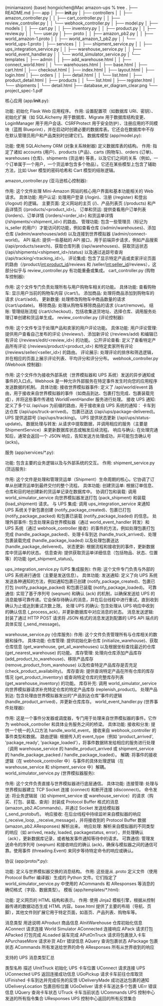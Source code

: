 (miniamazon) (base) hongxichen@Mac amazon-ups % tree
.
├── README.md
├── app
│   ├── __init__.py
│   ├── controllers
│   │   ├── amazon_controller.py
│   │   ├── cart_controller.py
│   │   ├── review_controller.py
│   │   └── webhook_controller.py
│   ├── model.py
│   ├── models
│   │   ├── cart.py
│   │   ├── inventory.py
│   │   ├── product.py
│   │   ├── review.py
│   │   └── user.py
│   ├── proto
│   │   ├── amazon_pb2.py
│   │   ├── world_amazon-1.proto
│   │   ├── world_amazon_1_pb2.py
│   │   └── world_ups-1.proto
│   ├── services
│   │   ├── shipment_service.py
│   │   ├── ups_integration_service.py
│   │   ├── warehouse_service.py
│   │   ├── world_event_handler.py
│   │   └── world_simulator_service.py
│   └── templates
│       ├── admin
│       │   ├── add_warehouse.html
│       │   ├── connect_world.html
│       │   └── warehouses.html
│       ├── base.html
│       ├── cart.html
│       ├── checkout.html
│       ├── index.html
│       ├── layout.html
│       ├── login.html
│       ├── orders
│       │   ├── detail.html
│       │   └── list.html
│       ├── product_detail.html
│       ├── products
│       │   └── list.html
│       ├── register.html
│       └── shipments
│           └── detail.html
├── database_er_diagram_clear.png
└── project_spec-1.pdf

核心应用 (app/__init__.py):

功能: 初始化 Flask Web 应用程序。
作用: 设置配置项（如数据库 URI、密钥）、初始化扩展（如 SQLAlchemy 用于数据库、Migrate 用于数据库结构变更、LoginManager 用于用户会话、CSRFProtect 用于安全防护）、注册应用的不同模块（蓝图 Blueprint），并在启动时创建必要的数据库表。它还会在数据库中不存在默认管理员用户和产品类别时创建它们。
数据库模型 (app/model.py):

功能: 使用 SQLAlchemy ORM (对象关系映射器) 定义数据库表的结构。
作用: 指定了诸如 accounts (用户)、products (产品)、carts (购物车)、orders (订单)、warehouses (仓库)、shipments (货运单) 等表，以及它们之间的关系（例如，一个订单属于一个用户，一个货运单包含多个物品）。它还在某些模型上包含了辅助方法，比如 User 模型的密码哈希和 Cart 模型的结账逻辑。


amazon_controller.py (亚马逊核心控制器):

作用: 这个文件处理 Mini-Amazon 网站的核心用户界面和基本功能相关的 Web 请求。
具体功能:
用户认证: 处理用户登录 (/login)、注册 (/register) 和登出 (/logout) 的逻辑。
主要页面: 定义网站的主页 (/)、产品列表页 (/products) 和产品详情页 (/products/<product_id>)。
订单和货运: 提供查看用户订单列表 (/orders)、订单详情 (/orders/<order_id>) 和货运单详情 (/shipments/<shipment_id>) 的路由。
管理功能: 包含一些管理员（标记为 is_seller 的用户）才能访问的功能，例如查看仓库 (/admin/warehouses)、添加仓库 (/admin/warehouses/add) 以及连接到世界模拟器 (/admin/connect-world)。
API 端点: 提供一些基础的 API 接口，用于前端异步请求，例如产品搜索 (/api/products/search)、获取仓库列表 (/api/warehouses)、获取货运状态 (/api/shipments/<shipment_id>/status) 以及通过追踪号查询 (/api/tracking/<tracking_id>)。
评论集成: 包含了显示特定产品或卖家评论页面的路由（/product/<int:product_id>/reviews 和 /seller/<int:seller_id>/reviews），这部分似乎与 review_controller.py 有功能重叠或集成。
cart_controller.py (购物车控制器):

作用: 这个文件专门负责处理所有与用户购物车相关的功能。
具体功能:
查看购物车: 显示用户当前的购物车内容 (/cart/)。
添加商品: 处理将商品添加到购物车的请求 (/cart/add)。
更新数量: 处理修改购物车中商品数量的请求 (/cart/update)。
移除商品: 处理从购物车移除商品的请求 (/cart/remove)。
结账: 管理结账流程 (/cart/checkout)，包括收集送货地址、选择仓库、调用服务处理订单创建和货运单生成。
review_controller.py (评论控制器):

作用: 这个文件专注于处理产品和卖家的用户评论功能。
具体功能:
用户评论管理: 提供用户查看自己发布的评论 (/reviews/)、添加新评论 (/reviews/add) 和编辑已有评论 (/reviews/edit/<review_id>) 的功能。
公开评论查看: 定义了查看特定产品所有评论 (/reviews/product/<product_id>) 和特定卖家所有评论 (/reviews/seller/<seller_id>) 的路由。
评论展示: 处理评论的排序和筛选逻辑，并在相应的页面上展示评论列表、平均评分和评分分布。
webhook_controller.py (Webhook 控制器):

作用: 这个文件作为接收外部系统（世界模拟器和 UPS 系统）发送的异步通知或事件的入口点。Webhook 是一种允许外部服务在特定事件发生时向您的应用程序发送数据的机制。
具体功能:
接收世界模拟器事件: 定义了 /api/world/event 路由，用于接收来自世界模拟器的事件（如商品到达、包裹打包完成、包裹装载完成），并将这些事件传递给 WorldEventHandler 服务进行处理。
接收 UPS 通知: 定义了多个以 /api/ups 为前缀的路由，用于接收来自 UPS 系统的通知：
卡车到达仓库 (/api/ups/truck-arrived)。
包裹已送达 (/api/ups/package-delivered)。
UPS 提供追踪号 (/api/ups/tracking)。
UPS 提供状态更新 (/api/ups/status-update)。
数据处理与转发: 从请求中提取数据，并调用相应的服务（主要是 ShipmentService）来更新数据库状态或触发后续流程。
响应与确认: 在处理完通知后，通常会返回一个 JSON 响应，告知发送方处理成功，并可能包含确认号 (acks)。

服务 (app/services/*.py):

功能: 包含主要的业务逻辑以及与外部系统的交互。
作用:
shipment_service.py (货运服务):

作用: 这个文件是处理和管理货运单（Shipment）生命周期的核心。它协调了订单从创建货运单到最终交付的整个流程。
具体功能:
创建货运单: 根据订单信息、仓库和目的地创建新的货运单记录在数据库中。
协调打包和装载: 调用 world_simulator_service 向世界模拟器发送打包 (pack_shipment) 和装载 (load_shipment) 请求。
与 UPS 集成: 调用 ups_integration_service 来通知 UPS 系统关于新包裹创建 (notify_package_created)、包裹已打包 (notify_package_packed) 和包裹已装载 (notify_package_loaded) 的信息。
处理外部事件: 包含处理来自世界模拟器（通过 world_event_handler 转发）和 UPS 系统（通过 webhook_controller 接收）的事件的方法，例如处理包裹打包完成 (handle_package_packed)、处理卡车到达 (handle_truck_arrived)、处理包裹装载完成 (handle_package_loaded) 以及处理包裹送达 (handle_package_delivered)。
状态更新: 根据流程和接收到的事件，更新数据库中货运单的状态。
信息查询: 提供获取货运单详细信息（包括物品、状态、位置等）的功能 (get_shipment_status)。


ups_integration_service.py (UPS 集成服务):
作用: 这个文件专门负责与外部的 UPS 系统进行通信（主要是发送信息）。
具体功能:
发送通知: 定义了向 UPS 系统发送各种通知的方法，例如通知包裹已创建 (notify_package_created)、包裹已打包 (notify_package_packed) 和包裹已装载 (notify_package_loaded)。
可靠通信: 实现了基于序列号 (seqnum) 和确认 (ack) 的机制，以确保发送给 UPS 的消息能够可靠传递。它会保存待确认的消息，并在后台线程中进行重试，直到收到确认为止或达到重试次数上限。
处理 UPS 的确认: 包含处理从 UPS 响应中收到的确认信息 (_process_ack)，并更新数据库中对应消息的状态。
消息发送逻辑: 封装了通过 HTTP POST 请求将 JSON 格式的消息发送到配置的 UPS API 端点的具体实现 (_send_message)。

warehouse_service.py (仓库服务):
作用: 这个文件负责管理所有与仓库相关的数据和操作。
具体功能:
仓库管理: 提供初始化新仓库 (initialize_warehouse)、获取仓库信息 (get_warehouse, get_all_warehouses) 以及根据坐标查找最近的仓库 (get_nearest_warehouse) 的功能。
库存管理: 处理向仓库添加产品库存 (add_product_to_warehouse)、移除产品库存 (remove_product_from_warehouse) 以及检查特定产品库存是否充足 (check_product_availability)。
库存查询: 提供查询特定产品在所有仓库的库存情况 (get_product_inventory) 或查询特定仓库的完整库存列表 (get_warehouse_inventory) 的功能。
库存补充: 调用 world_simulator_service 向世界模拟器请求补充特定仓库的特定产品库存 (replenish_product)。
处理产品到达: 包含处理由世界模拟器发出的“产品到达仓库”事件的逻辑 (handle_product_arrived)，并更新仓库库存。
world_event_handler.py (世界事件处理器):

作用: 这是一个事件分发器或调度器，专门用于处理来自世界模拟器的事件。它作为 webhook_controller 和具体业务服务之间的桥梁。
具体功能:
接收和分发: 提供一个统一的入口方法 handle_world_event，接收来自 webhook_controller 的事件类型和数据。
路由逻辑: 根据传入的 event_type（例如 'product_arrived', 'package_ready', 'package_loaded'），将事件数据转发给相应的服务进行处理（调用 warehouse_service 的 handle_product_arrived 或 shipment_service 的 handle_package_packed / handle_package_loaded）。
解耦: 将事件的接收逻辑（在 webhook_controller 中）与事件的具体处理逻辑（在 warehouse_service 和 shipment_service 中）解耦。
world_simulator_service.py (世界模拟器服务):

作用: 这个文件负责直接与世界模拟器进行底层通信。
具体功能:
连接管理: 处理与世界模拟器建立 TCP Socket 连接 (connect) 和断开连接 (disconnect)。
命令发送: 将业务逻辑层（如 shipment_service 或 warehouse_service）的请求（购买、打包、装载、查询）封装成 Protocol Buffer 格式的消息 (amazon_pb2.ACommands)，并通过 Socket 发送给模拟器 (_send_protobuf)。
响应接收: 在后台线程中持续监听来自模拟器的响应 (_receive_loop, _receive_message)，并将接收到的 Protocol Buffer 数据 (amazon_pb2.AResponses) 解析出来。
响应处理: 解析来自模拟器的不同类型的响应（如 arrived, ready, loaded, packagestatus, error），并处理确认（ack），更新数据库记录，或者触发事件通知等待中的请求。
可靠通信: 管理发送命令的序列号 (seqnum) 和接收响应的确认 (ack)，确保与模拟器之间的通信可靠。使用事件 (threading.Event) 来同步等待特定命令的响应或确认。


协议 (app/proto/*.py):

功能: 定义与世界模拟器交换的消息结构。
作用: 这些是从 .proto 定义文件（使用 Protocol Buffer 编译器）生成的 Python 文件。它们指定了 world_simulator_service.py 中使用的 ACommands 和 AResponses 等消息的确切格式（字段、数据类型）。
模板 (app/templates/*.html):

功能: 定义网页的 HTML 结构和表示。
作用: 使用 Jinja2 模板引擎，根据从控制器传递的数据动态生成 HTML 内容。base.html 提供了主要的布局（导航、页脚），其他文件则扩展它用于特定页面，如首页、产品列表、购物车等。







消息类型	用途说明
AProduct	商品信息
AInitWarehouse	仓库初始化信息
AConnect	请求连接 World Simulator
AConnected	连接响应
APack	请求打包
APacked	打包完成
ALoaded	装车完成
APutOnTruck	请求将包裹放入卡车
APurchaseMore	请求补货
AErr	错误信息
AQuery	查询包裹状态
APackage	包裹状态
ACommands	所有发送给世界的命令
AResponses	所有从世界收到的响应


支持的 UPS 消息类型汇总


类型名称	描述
UInitTruck	初始化 UPS 卡车位置
UConnect	请求连接 UPS
UConnected	UPS 返回连接成功信息
UGoPickup	请求卡车前往仓库取货
UFinished	卡车到达并完成任务的反馈
UDeliveryMade	成功送达包裹的通知
UDeliveryLocation	包裹目标位置
UGoDeliver	请求卡车送达多个包裹
UErr	错误信息
UQuery	查询卡车状态
UTruck	卡车当前状态
UCommands	UPS 控制中心发送的所有指令集合
UResponses	UPS 控制中心返回的所有反馈集合
